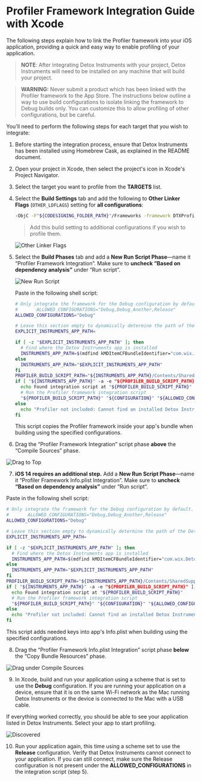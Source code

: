 # Profiler Framework Integration Guide with Xcode

The following steps explain how to link the Profiler framework into your iOS application, providing a quick and easy way to enable profiling of your application.

> **NOTE**: After integrating Detox Instruments with your project, Detox Instruments will need to be installed on any machine that will build your project.

> **WARNING:** Never submit a product which has been linked with the Profiler framework to the App Store. The instructions below outline a way to use build configurations to isolate linking the framework to Debug builds only. You can customize this to allow profiling of other configurations, but be careful.

You'll need to perform the following steps for each target that you wish to integrate:

1. Before starting the integration process, ensure that Detox Instruments has been installed using Homebrew Cask, as explained in the README document.

2. Open your project in Xcode, then select the project's icon in Xcode's Project Navigator.

3. Select the target you want to profile from the **TARGETS** list.

4. Select the **Build Settings** tab and add the following to **Other Linker Flags** (`OTHER_LDFLAGS`) setting for **all configurations**:

	```bash
	-ObjC -F"${CODESIGNING_FOLDER_PATH}"/Frameworks -framework DTXProfiler
	```

	> Add this build setting to additional configurations if you wish to profile them.

	![Other Linker Flags](Resources/Integration_OtherLinkerFlags.png "Add the Other Linker Flags build setting")

5. Select the **Build Phases** tab and add a **New Run Script Phase**—name it “Profiler Framework Integration”. Make sure to **uncheck “Based on dependency analysis”** under “Run script”.

	![New Run Script](Resources/Integration_NewBuildPhase.png "Add new run script and paste the script")

	Paste in the following shell script:

	```bash
	# Only integrate the framework for the Debug configuration by default. Edit this section to integrate with additional configurations. For example, to add the "Debug_Another" and "Release" configurations, set the following line to:
	#       ALLOWED_CONFIGURATIONS="Debug,Debug_Another,Release"
	ALLOWED_CONFIGURATIONS="Debug"

	# Leave this section empty to dynamically determine the path of the Detox Instruments app. If you are seeing issues, point explicitly to the app here.
	EXPLICIT_INSTRUMENTS_APP_PATH=

	if [ -z "$EXPLICIT_INSTRUMENTS_APP_PATH" ]; then
	  # Find where the Detox Instruments app is installed
	  INSTRUMENTS_APP_PATH=$(mdfind kMDItemCFBundleIdentifier="com.wix.DetoxInstruments" | head -n 1)
	else
	  INSTRUMENTS_APP_PATH="$EXPLICIT_INSTRUMENTS_APP_PATH"
	fi
	PROFILER_BUILD_SCRIPT_PATH="${INSTRUMENTS_APP_PATH}/Contents/SharedSupport/Scripts/profiler_build_phase.sh"
	if [ "${INSTRUMENTS_APP_PATH}" -a -e "${PROFILER_BUILD_SCRIPT_PATH}" ]; then
	  echo Found integration script at "${PROFILER_BUILD_SCRIPT_PATH}"
	  # Run the Profiler framework integration script
	  "${PROFILER_BUILD_SCRIPT_PATH}" "${CONFIGURATION}" "${ALLOWED_CONFIGURATIONS}"
	else
	  echo "Profiler not included: Cannot find an installed Detox Instruments app."
	fi
	```
  
	This script copies the Profiler framework inside your app's bundle when building using the specified configurations.

6. Drag the “Profiler Framework Integration” script phase **above** the “Compile Sources” phase.

  ![Drag to Top](Resources/Integration_DragToTop.png "Drag the new script to the top of the list")

7. **iOS 14 requires an additional step.** Add a **New Run Script Phase**—name it “Profiler Framework Info.plist Integration”. Make sure to **uncheck “Based on dependency analysis”** under “Run script”. 

  Paste in the following shell script:

  ```bash
  # Only integrate the framework for the Debug configuration by default. Edit this section to integrate with additional configurations. For example, to add the "Debug_Another" and "Release" configurations, set the following line to:
  #       ALLOWED_CONFIGURATIONS="Debug,Debug_Another,Release"
  ALLOWED_CONFIGURATIONS="Debug"
  
  # Leave this section empty to dynamically determine the path of the Detox Instruments app. If you are seeing issues, point explicitly to the app here.
  EXPLICIT_INSTRUMENTS_APP_PATH=
  
  if [ -z "$EXPLICIT_INSTRUMENTS_APP_PATH" ]; then
    # Find where the Detox Instruments app is installed
    INSTRUMENTS_APP_PATH=$(mdfind kMDItemCFBundleIdentifier="com.wix.DetoxInstruments" | head -n 1)
  else
    INSTRUMENTS_APP_PATH="$EXPLICIT_INSTRUMENTS_APP_PATH"
  fi
  PROFILER_BUILD_SCRIPT_PATH="${INSTRUMENTS_APP_PATH}/Contents/SharedSupport/Scripts/profiler_info_plist_phase.sh"
  if [ "${INSTRUMENTS_APP_PATH}" -a -e "${PROFILER_BUILD_SCRIPT_PATH}" ]; then
    echo Found integration script at "${PROFILER_BUILD_SCRIPT_PATH}"
    # Run the Profiler framework integration script
    "${PROFILER_BUILD_SCRIPT_PATH}" "${CONFIGURATION}" "${ALLOWED_CONFIGURATIONS}"
  else
    echo "Profiler not included: Cannot find an installed Detox Instruments app."
  fi
  ```

  This script adds needed keys into app's Info.plist when building using the specified configurations.

8. Drag the “Profiler Framework Info.plist Integration” script phase **below** the “Copy Bundle Resources” phase.

  ![Drag under Compile Sources](Resources/Integration_DragToBottom.png "Drag the new script under Compile Sources")

9. In Xcode, build and run your application using a scheme that is set to use the **Debug** configuration. If you are running your application on a device, ensure that it is on the same Wi-Fi network as the Mac running Detox Instruments or the device is connected to the Mac with a USB cable.

  If everything worked correctly, you should be able to see your application listed in Detox Instruments. Select your app to start profiling.

  ![Discovered](Resources/Integration_Discovered.png "Detox Instruments lists your app")

10. Run your application again, this time using a scheme set to use the **Release** configuration. Verify that Detox Instruments cannot connect to your application. If you can still connect, make sure the Release configuration is not present under the **ALLOWED_CONFIGURATIONS** in the integration script (step 5).
